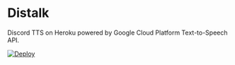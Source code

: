 # Distalk
Discord TTS on Heroku powered by Google Cloud Platform Text-to-Speech API.

[![Deploy](https://www.herokucdn.com/deploy/button.svg)](https://heroku.com/deploy)
